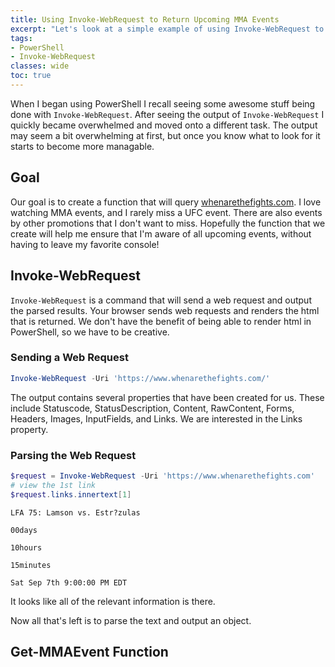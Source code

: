```yaml
---
title: Using Invoke-WebRequest to Return Upcoming MMA Events
excerpt: "Let's look at a simple example of using Invoke-WebRequest to return upcoming MMA events from whenarethefights.com"
tags:
- PowerShell
- Invoke-WebRequest
classes: wide
toc: true
---
```


When I began using PowerShell I recall seeing some awesome stuff being done with `Invoke-WebRequest`. After seeing the output of `Invoke-WebRequest` I quickly became overwhelmed and moved onto a different task. The output may seem a bit overwhelming at first, but once you know what to look for it starts to become more managable.

## Goal

Our goal is to create a function that will query [whenarethefights.com](https://whenarethefights.com). I love watching MMA events, and I rarely miss a UFC event. There are also events by other promotions that I don't want to miss. Hopefully the function that we create will help me ensure that I'm aware of all upcoming events, without having to leave my favorite console!

## Invoke-WebRequest

`Invoke-WebRequest` is a command that will send a web request and output the parsed results. Your browser sends web requests and renders the html that is returned. We don't have the benefit of being able to render html in PowerShell, so we have to be creative.

### Sending a Web Request

```powershell
Invoke-WebRequest -Uri 'https://www.whenarethefights.com/'
```

The output contains several properties that have been created for us. These include Statuscode, StatusDescription, Content, RawContent, Forms, Headers, Images, InputFields, and Links. We are interested in the Links property.

### Parsing the Web Request

```powershell
$request = Invoke-WebRequest -Uri 'https://www.whenarethefights.com'
# view the 1st link
$request.links.innertext[1]
```

```text
LFA 75: Lamson vs. Estr?zulas

00days

10hours

15minutes

Sat Sep 7th 9:00:00 PM EDT
```

It looks like all of the relevant information is there.

Now all that's left is to parse the text and output an object.

## Get-MMAEvent Function

<script src="https://gist.github.com/AndrewPla/5397c72f596233c2c923362d928e6a2c.js"></script>
